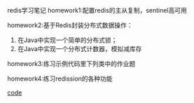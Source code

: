 redis学习笔记
homework1:配置redis的主从复制，sentinel高可用

homework2:基于Redis封装分布式数据操作：
 1. 在Java中实现一个简单的分布式锁；
 2. 在Java中实现一个分布式计数器，模拟减库存
          
homework3:练习示例代码里下列类中的作业题

homework4:练习redission的各种功能

[code](https://github.com/UniverseInHeart/homework/tree/main/homework/src/main/java/redis)
